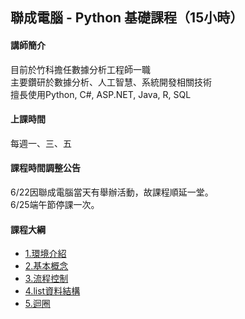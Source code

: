 
## 聯成電腦 - Python 基礎課程（15小時）

#### 講師簡介

目前於竹科擔任數據分析工程師一職<br/>
主要鑽研於數據分析、人工智慧、系統開發相關技術<br/>
擅長使用Python, C#, ASP.NET, Java, R, SQL

#### 上課時間

每週一、三、五

#### 課程時間調整公告

6/22因聯成電腦當天有舉辦活動，故課程順延一堂。<br/>
6/25端午節停課一次。

#### 課程大綱
- [1.環境介紹](https://mirdex.github.io/python_basic/1.%20environment.slides.html)
- [2.基本概念](https://mirdex.github.io/python_basic/2.%20basic%20concept.slides.html)
- [3.流程控制](https://mirdex.github.io/python_basic/3.%20流程控制(Q).slides.html)
- [4.list資料結構](https://mirdex.github.io/python_basic/4.%20資料結構(Q).slides.html)
- [5.迴圈](https://mirdex.github.io/python_basic/5.%20迴圈(Q).slides.html)
